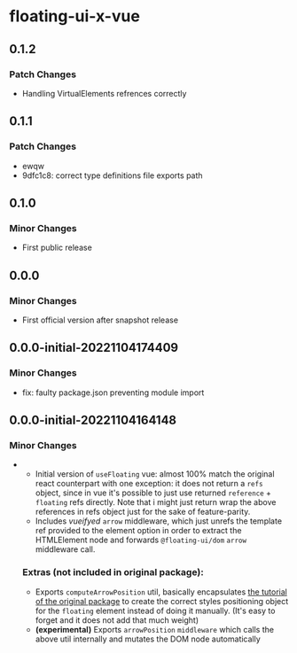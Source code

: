 # floating-ui-x-vue

## 0.1.2

### Patch Changes

- Handling VirtualElements refrences correctly

## 0.1.1

### Patch Changes

- ewqw
- 9dfc1c8: correct type definitions file exports path

## 0.1.0

### Minor Changes

- First public release

## 0.0.0

### Minor Changes

- First official version after snapshot release

## 0.0.0-initial-20221104174409

### Minor Changes

- fix: faulty package.json preventing module import

## 0.0.0-initial-20221104164148

### Minor Changes

- - Initial version of `useFloating` vue: almost 100% match the original react
    counterpart with one exception: it does not return a `refs` object, since in
    vue it's possible to just use returned `reference` + `floating` refs
    directly. Note that i might just return wrap the above references in refs
    object just for the sake of feature-parity.
  - Includes _vueifyed_ `arrow` middleware, which just unrefs the template ref
    provided to the element option in order to extract the HTMLElement node and
    forwards `@floating-ui/dom` `arrow` middleware call.

  ### Extras (not included in original package):

  - Exports `computeArrowPosition` util, basically encapsulates
    [the tutorial of the original package](https://floating-ui.com/docs/tutorial#arrow-middleware)
    to create the correct styles positioning object for the `floating` element
    instead of doing it manually. (It's easy to forget and it does not add that
    much weight)
  - **(experimental)** Exports `arrowPosition` `middleware` which calls the
    above util internally and mutates the DOM node automatically
